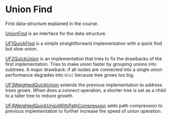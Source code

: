 # Union Find #

First data-structure explained in the course.

[UnionFind](UnionFind.kt) is an interface for the data-structure.

[UF1QuickFind](UF1QuickFind.kt) is a simple straightforward implementation
with a quick find but slow union.

[UF2QuickUnion](UF2QuickUnion.kt) is an implementation that tries to 
fix the drawbacks of the first implementation. Tries to make union
faster by grouping unions into subtrees. A major drawback: if all nodes
are connected into a single union performance degrades into `O(n)`
because tree grows too big.

[UF3WeightedQuickUnion](UF3WeightedQuickUnion.kt) extends the previous
implementation to address trees grows. When does a connect operation, a shorter
tree is set as a child to a taller tree to reduce growth.

[UF4WeightedQuickUnionWithPathCompression](UF4WeightedQuickUnionWithPathCompression.kt)
adds path compression to previous implementation to further increase the
speed of union operation.